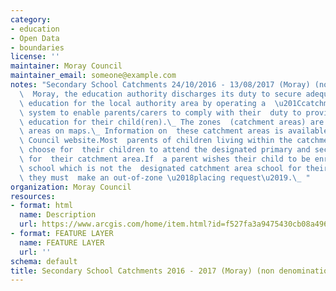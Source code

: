 ```yaml
---
category:
- education
- Open Data
- boundaries
license: ''
maintainer: Moray Council
maintainer_email: someone@example.com
notes: "Secondary School Catchments 24/10/2016 - 13/08/2017 (Moray) (non denominational)In\
  \  Moray, the education authority discharges its duty to secure adequate  and efficient\
  \ education for the local authority area by operating a  \u201Ccatchment area\u201D\
  \ system to enable parents/carers to comply with their  duty to provide efficient\
  \ education for their child(ren).\_ The zones  (catchment areas) are shown as delineated\
  \ areas on maps.\_ Information on  these catchment areas is available at the Moray\
  \ Council website.Most  parents of children living within the catchment area will\
  \ choose for  their children to attend the designated primary and secondary school\
  \ for  their catchment area.If  a parent wishes their child to be enrolled at a\
  \ school which is not the  designated catchment area school for their postal address,\
  \ they must  make an out-of-zone \u2018placing request\u2019.\_ "
organization: Moray Council
resources:
- format: html
  name: Description
  url: https://www.arcgis.com/home/item.html?id=f527fa3a9475430cb08a496817fcecd7
- format: FEATURE LAYER
  name: FEATURE LAYER
  url: ''
schema: default
title: Secondary School Catchments 2016 - 2017 (Moray) (non denominational)
---
```

